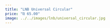 ```yaml
---
title: "LNB Universal Circular"
price: "₪ 65.00"
image: ../../images/lnb/universal_circular.jpg
---
```


